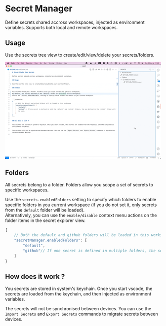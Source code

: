 # Secret Manager

Define secrets shared accross workspaces, injected as environment variables. Supports both local and remote workspaces.

## Usage

Use the secrets tree view to create/edit/view/delete your secrets/folders.

![demo](media/demo.gif)

## Folders

All secrets belong to a folder. Folders allow you scope a set of secrets to specific workspaces.

Use the `secrets.enabledFolders` setting to specify which folders to enable specific folders in you current workspace (if you do not set it, only secrets from the `default` folder will be loaded). \
Alternatively, you can use the `enable/disable` context menu actions on the folder items in the secret explorer view.

```javascript
{
    // Both the default and github folders will be loaded in this workspace
    "secretManager.enabledFolders": [
        "default",
        "github"// If one secret is defined in multiple folders, the secret from the last folder in the array will be used.
    ]
}
```

## How does it work ?

You secrets are stored in system's keychain. Once you start vscode, the secrets are loaded from the keychain, and then injected as environment variables.

The secrets will not be synchronised between devices. You can use the `Import Secrets` and `Export Secrets` commands to migrate secrets between devices.

